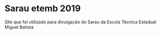 # Sarau etemb 2019
 Site que foi utilizado para divulgação do Sarau da Escola Técnica Estadual Miguel Batista
